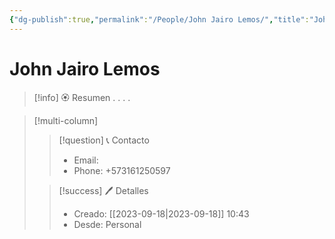 ```yaml
---
{"dg-publish":true,"permalink":"/People/John Jairo Lemos/","title":"John Jairo Lemos","updated":"2023-12-30T18:06:33.710-05:00"}
---
```



# John Jairo Lemos

> [!info] 🏵️ Resumen
> .
> .
> .
> .

> [!multi-column]
> 
> > [!question] 📞 Contacto
> > - Email:  
> > - Phone: +573161250597 
> 
> > [!success] 🖊️ Detalles
> > - Creado: [[2023-09-18\|2023-09-18]] 10:43
> > - Desde: Personal

